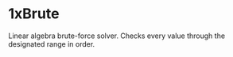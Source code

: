# 1xBrute
Linear algebra brute-force solver. Checks every value through the designated range in order.
